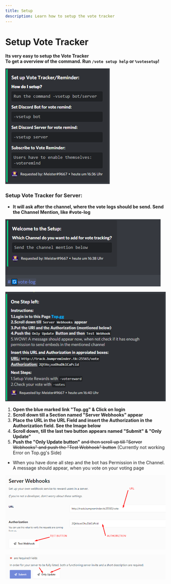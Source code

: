 ```yaml
---
title: Setup
description: Learn how to setup the vote tracker
---
```


# Setup Vote Tracker

**Its very easy to setup the Vote Tracker  
To get a overview of the command. Run `/vote setup help` or `%votesetup`!**

![](/assets/image%20%2829%29.png)

### **Setup Vote Tracker for Server:**
<command message = "%votesetup server" slash = "/vote setup server [channel]" description = "Setup's the Top.gg Vote Tracker in the mentioned Channel, where the new Votes will be logged out." permissions = "MANAGE_SERVER"/>

- **It will ask after the channel, where the vote logs should be send. Send the Channel Mention, like \#vote-log**

![Send the Channel mention, which will be the vote-log](/assets/image%20%2828%29.png)

![](/assets/image%20%2824%29.png)


1. **Open the blue marked link "Top.gg" & Click on login**  
2. **Scroll down till a Section named "Server Webhooks" appear**  
3. **Place the URL in the URL Field and insert the Authorization in the Authorization field. See the Image below**  
4. **Scroll down, till the last two button appears named "Submit" & "Only Update"**  
5. **Push the "Only Update button"** ~~and then scroll up till "Server Webhooks" and push the "Test Webhook" button~~ (Currently not working Error on Top.gg's Side)  
- When you have done all step and the bot has Permission in the Channel. A message should appear, when you vote on your voting page


![](/assets/image%20%2826%29.png)

![](/assets/image%20%2831%29.png)

